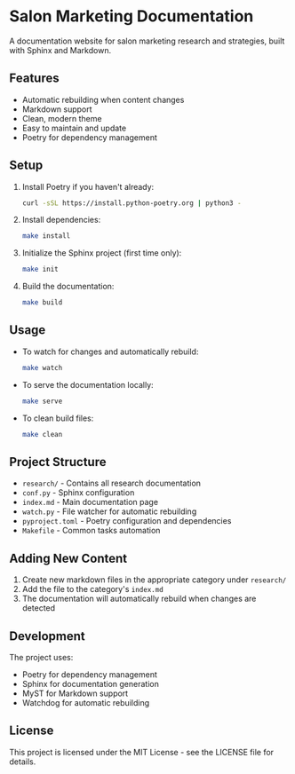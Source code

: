 # Salon Marketing Documentation

A documentation website for salon marketing research and strategies, built with Sphinx and Markdown.

## Features

- Automatic rebuilding when content changes
- Markdown support
- Clean, modern theme
- Easy to maintain and update
- Poetry for dependency management

## Setup

1. Install Poetry if you haven't already:
   ```bash
   curl -sSL https://install.python-poetry.org | python3 -
   ```

2. Install dependencies:
   ```bash
   make install
   ```

3. Initialize the Sphinx project (first time only):
   ```bash
   make init
   ```

4. Build the documentation:
   ```bash
   make build
   ```

## Usage

- To watch for changes and automatically rebuild:
  ```bash
  make watch
  ```

- To serve the documentation locally:
  ```bash
  make serve
  ```

- To clean build files:
  ```bash
  make clean
  ```

## Project Structure

- `research/` - Contains all research documentation
- `conf.py` - Sphinx configuration
- `index.md` - Main documentation page
- `watch.py` - File watcher for automatic rebuilding
- `pyproject.toml` - Poetry configuration and dependencies
- `Makefile` - Common tasks automation

## Adding New Content

1. Create new markdown files in the appropriate category under `research/`
2. Add the file to the category's `index.md`
3. The documentation will automatically rebuild when changes are detected

## Development

The project uses:
- Poetry for dependency management
- Sphinx for documentation generation
- MyST for Markdown support
- Watchdog for automatic rebuilding

## License

This project is licensed under the MIT License - see the LICENSE file for details. 
